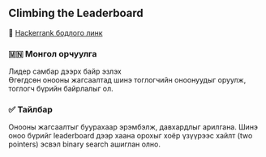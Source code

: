 ## Climbing the Leaderboard
🔗 [Hackerrank бодлого линк](https://www.hackerrank.com/challenges/climbing-the-leaderboard)

### 🇲🇳 Монгол орчуулга  
Лидер самбар дээрх байр эзлэх  
Өгөгдсөн онооны жагсаалтад шинэ тоглогчийн оноонуудыг оруулж, тоглогч бүрийн байрлалыг ол.

### ✅ Тайлбар  
Онооны жагсаалтыг буурахаар эрэмбэлж, давхардлыг арилгана. Шинэ оноо бүрийг leaderboard дээр хаана орохыг хоёр үзүүрээс хайлт (two pointers) эсвэл binary search ашиглан олно.
